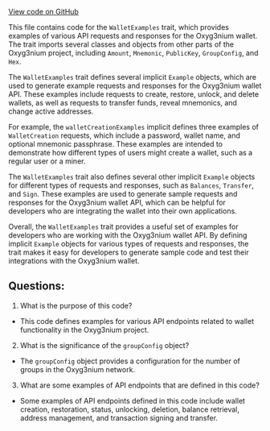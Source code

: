 [View code on GitHub](https://github.com/oxyg3nium/oxyg3nium/wallet/src/main/scala/org/oxyg3nium/wallet/api/WalletExamples.scala)

This file contains code for the `WalletExamples` trait, which provides examples of various API requests and responses for the Oxyg3nium wallet. The trait imports several classes and objects from other parts of the Oxyg3nium project, including `Amount`, `Mnemonic`, `PublicKey`, `GroupConfig`, and `Hex`. 

The `WalletExamples` trait defines several implicit `Example` objects, which are used to generate example requests and responses for the Oxyg3nium wallet API. These examples include requests to create, restore, unlock, and delete wallets, as well as requests to transfer funds, reveal mnemonics, and change active addresses. 

For example, the `walletCreationExamples` implicit defines three examples of `WalletCreation` requests, which include a password, wallet name, and optional mnemonic passphrase. These examples are intended to demonstrate how different types of users might create a wallet, such as a regular user or a miner. 

The `WalletExamples` trait also defines several other implicit `Example` objects for different types of requests and responses, such as `Balances`, `Transfer`, and `Sign`. These examples are used to generate sample requests and responses for the Oxyg3nium wallet API, which can be helpful for developers who are integrating the wallet into their own applications. 

Overall, the `WalletExamples` trait provides a useful set of examples for developers who are working with the Oxyg3nium wallet API. By defining implicit `Example` objects for various types of requests and responses, the trait makes it easy for developers to generate sample code and test their integrations with the Oxyg3nium wallet.
## Questions: 
 1. What is the purpose of this code?
- This code defines examples for various API endpoints related to wallet functionality in the Oxyg3nium project.

2. What is the significance of the `groupConfig` object?
- The `groupConfig` object provides a configuration for the number of groups in the Oxyg3nium network.

3. What are some examples of API endpoints that are defined in this code?
- Some examples of API endpoints defined in this code include wallet creation, restoration, status, unlocking, deletion, balance retrieval, address management, and transaction signing and transfer.